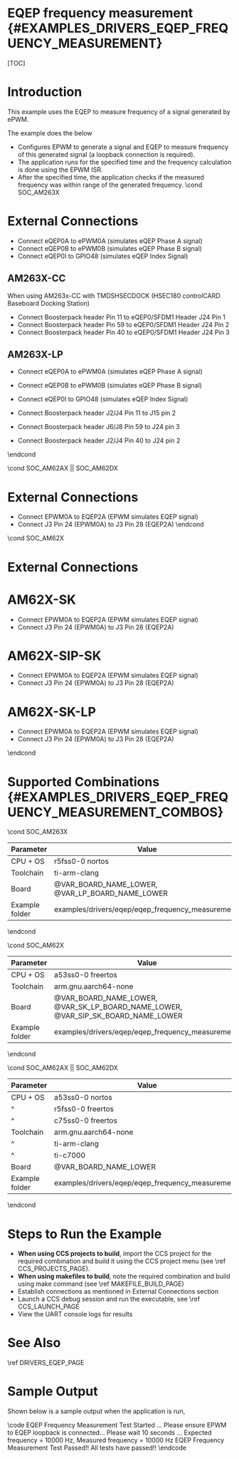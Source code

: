 # EQEP frequency measurement {#EXAMPLES_DRIVERS_EQEP_FREQUENCY_MEASUREMENT}

[TOC]

# Introduction

This example uses the EQEP to measure frequency of a signal generated by ePWM.

The example does the below
- Configures EPWM to generate a signal and EQEP to measure frequency of this generated signal (a loopback connection is required).
- The application runs for the specified time and the frequency calculation is done using the EPWM ISR.
- After the specified time, the application checks if the measured frequency was within range of the generated frequency.
\cond SOC_AM263X
# External Connections
- Connect eQEP0A to ePWM0A (simulates eQEP Phase A signal)
- Connect eQEP0B to ePWM0B (simulates eQEP Phase B signal)
- Connect eQEP0I to GPIO48 (simulates eQEP Index Signal)

## AM263X-CC

When using AM263x-CC with TMDSHSECDOCK (HSEC180 controlCARD Baseboard Docking Station)
- Connect Boosterpack header Pin 11 to eQEP0/SFDM1 Header J24 Pin 1
- Connect Boosterpack header Pin 59 to eQEP0/SFDM1 Header J24 Pin 2
- Connect Boosterpack header Pin 40 to eQEP0/SFDM1 Header J24 Pin 3

## AM263X-LP
- Connect eQEP0A to ePWM0A (simulates eQEP Phase A signal)
- Connect eQEP0B to ePWM0B (simulates eQEP Phase B signal)
- Connect eQEP0I to GPIO48 (simulates eQEP Index Signal)

- Connect Boosterpack header J2/J4 Pin 11 to J15 pin 2
- Connect Boosterpack header J6/J8 Pin 59 to J24 pin 3
- Connect Boosterpack header J2/J4 Pin 40 to J24 pin 2

\endcond

\cond SOC_AM62AX || SOC_AM62DX
# External Connections
- Connect EPWM0A to EQEP2A (EPWM simulates EQEP signal)
- Connect J3 Pin 24 (EPWM0A) to J3 Pin 28 (EQEP2A)
\endcond

\cond SOC_AM62X
# External Connections

# AM62X-SK
- Connect EPWM0A to EQEP2A (EPWM simulates EQEP signal)
- Connect J3 Pin 24 (EPWM0A) to J3 Pin 28 (EQEP2A)

# AM62X-SIP-SK
- Connect EPWM0A to EQEP2A (EPWM simulates EQEP signal)
- Connect J3 Pin 24 (EPWM0A) to J3 Pin 28 (EQEP2A)

# AM62X-SK-LP
- Connect EPWM0A to EQEP2A (EPWM simulates EQEP signal)
- Connect J3 Pin 24 (EPWM0A) to J3 Pin 28 (EQEP2A)

\endcond

# Supported Combinations {#EXAMPLES_DRIVERS_EQEP_FREQUENCY_MEASUREMENT_COMBOS}

\cond SOC_AM263X

 Parameter      | Value
 ---------------|-----------
 CPU + OS       | r5fss0-0 nortos
 Toolchain      | ti-arm-clang
 Board          | @VAR_BOARD_NAME_LOWER, @VAR_LP_BOARD_NAME_LOWER
 Example folder | examples/drivers/eqep/eqep_frequency_measurement/

\endcond

\cond SOC_AM62X

 Parameter      | Value
 ---------------|-----------
 CPU + OS       | a53ss0-0 freertos
 Toolchain      | arm.gnu.aarch64-none
 Board          | @VAR_BOARD_NAME_LOWER, @VAR_SK_LP_BOARD_NAME_LOWER, @VAR_SIP_SK_BOARD_NAME_LOWER
 Example folder | examples/drivers/eqep/eqep_frequency_measurement/

\endcond

\cond SOC_AM62AX || SOC_AM62DX

 Parameter      | Value
 ---------------|-----------
 CPU + OS       | a53ss0-0 nortos
 ^              | r5fss0-0 freertos
 ^              | c75ss0-0 freertos
 Toolchain      | arm.gnu.aarch64-none
 ^              | ti-arm-clang
 ^              | ti-c7000
 Board          | @VAR_BOARD_NAME_LOWER
 Example folder | examples/drivers/eqep/eqep_frequency_measurement/

\endcond

# Steps to Run the Example

- **When using CCS projects to build**, import the CCS project for the required combination
  and build it using the CCS project menu (see \ref CCS_PROJECTS_PAGE).
- **When using makefiles to build**, note the required combination and build using
  make command (see \ref MAKEFILE_BUILD_PAGE)
- Establish connections as mentioned in External Connections section
- Launch a CCS debug session and run the executable, see \ref CCS_LAUNCH_PAGE
- View the UART console logs for results

# See Also

\ref DRIVERS_EQEP_PAGE

# Sample Output

Shown below is a sample output when the application is run,

\code
EQEP Frequency Measurement Test Started ...
Please ensure EPWM to EQEP loopback is connected...
Please wait 10 seconds ...
Expected frequency = 10000 Hz, Measured frequency = 10000 Hz
EQEP Frequency Measurement Test Passed!!
All tests have passed!!
\endcode
